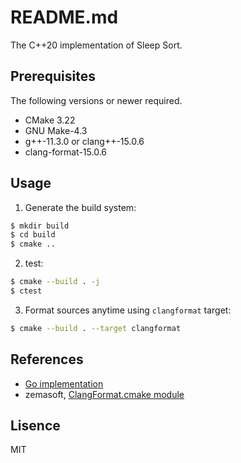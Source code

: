 # README.md

The C++20 implementation of Sleep Sort.

## Prerequisites

The following versions or newer required.

* CMake 3.22
* GNU Make-4.3
* g++-11.3.0 or clang++-15.0.6
* clang-format-15.0.6

## Usage

1. Generate the build system:

```bash
$ mkdir build
$ cd build
$ cmake ..
```

2. test:
```bash
$ cmake --build . -j
$ ctest
```

3. Format sources anytime using `clangformat` target:
```bash
$ cmake --build . --target clangformat
```

## References

* [Go implementation](https://github.com/youpong/sleep-sort)
* zemasoft, [ClangFormat.cmake module](https://github.com/zemasoft/clangformat-cmake)

## Lisence

MIT

